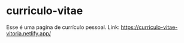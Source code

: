 # curriculo-vitae
Esse é uma pagina de currículo pessoal.
Link: https://curriculo-vitae-vitoria.netlify.app/
